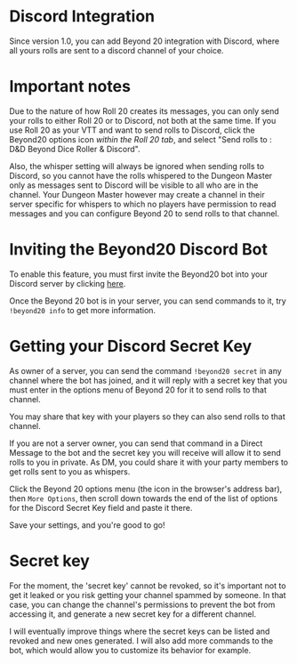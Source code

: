 # Discord Integration

Since version 1.0, you can add Beyond 20 integration with Discord, where all yours rolls are sent to a discord channel of your choice.

# Important notes

Due to the nature of how Roll 20 creates its messages, you can only send your rolls to either Roll 20 or to Discord, not both at the same time.
If you use Roll 20 as your VTT and want to send rolls to Discord, click the Beyond20 options icon *within the Roll 20 tab*, and select "Send rolls to : D&D Beyond Dice Roller & Discord".

Also, the whisper setting will always be ignored when sending rolls to Discord, so you cannot have the rolls whispered to the Dungeon Master only as messages sent to Discord will be visible to all who are in the channel. Your Dungeon Master however may create a channel in their server specific for whispers to which no players have permission to read messages and you can configure Beyond 20 to send rolls to that channel.

# Inviting the Beyond20 Discord Bot

To enable this feature, you must first invite the Beyond20 bot into your Discord server by clicking [here](https://beyond20.kicks-ass.org/invite).

Once the Beyond 20 bot is in your server, you can send commands to it, try `!beyond20 info` to get more information.

# Getting your Discord Secret Key

As owner of a server, you can send the command `!beyond20 secret` in any channel where the bot has joined, and it will reply with a secret key that you must enter in the options menu of Beyond 20 for it to send rolls to that channel.

You may share that key with your players so they can also send rolls to that channel.

If you are not a server owner, you can send that command in a Direct Message to the bot and the secret key you will receive will allow it to send rolls to you in private. As DM, you could share it with your party members to get rolls sent to you as whispers.

Click the Beyond 20 options menu (the icon in the browser's address bar), then `More Options`, then scroll down towards the end of the list of options for the Discord Secret Key field and paste it there.

Save your settings, and you're good to go!

# Secret key

For the moment, the 'secret key' cannot be revoked, so it's important not to get it leaked or you risk getting your channel spammed by someone. In that case, you can change the channel's permissions to prevent the bot from accessing it, and generate a new secret key for a different channel.

I will eventually improve things where the secret keys can be listed and revoked and new ones generated. I will also add more commands to the bot, which would allow you to customize its behavior for example.
